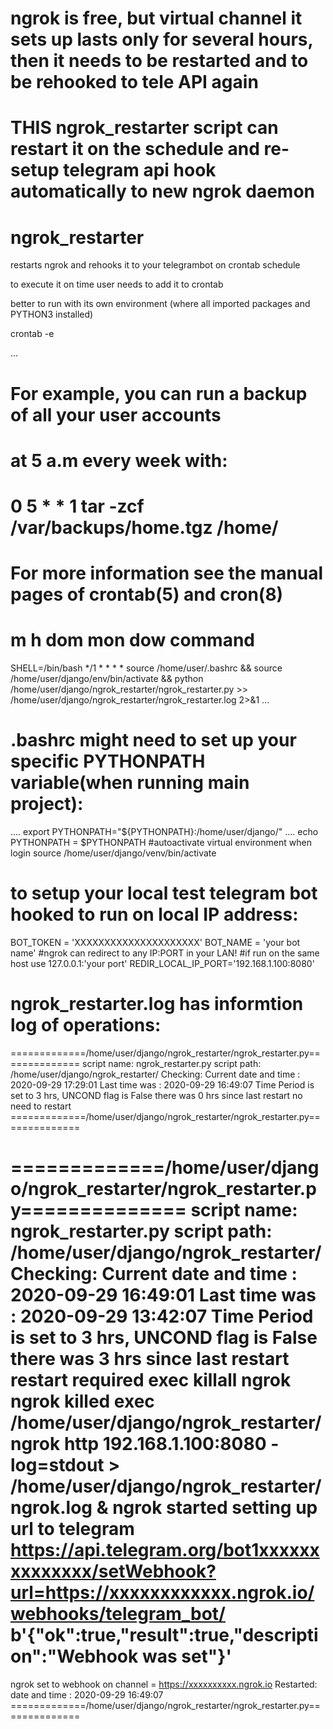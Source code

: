 # ngrok is free, but virtual channel it sets up lasts only for several hours, then it needs to be restarted and to be rehooked to tele API again

# THIS ngrok_restarter script can restart it on the schedule and re-setup telegram api hook automatically to new ngrok daemon

# ngrok_restarter
restarts ngrok and rehooks it to your telegrambot on crontab schedule

to execute it on time user needs to add it to crontab

better to run with its own environment (where all imported packages and PYTHON3 installed)

crontab -e

...
# 
# For example, you can run a backup of all your user accounts
# at 5 a.m every week with:
# 0 5 * * 1 tar -zcf /var/backups/home.tgz /home/
# 
# For more information see the manual pages of crontab(5) and cron(8)
# 
# m h  dom mon dow   command
SHELL=/bin/bash
*/1 * * * * source /home/user/.bashrc && source /home/user/django/env/bin/activate && python /home/user/django/ngrok_restarter/ngrok_restarter.py >> /home/user/django/ngrok_restarter/ngrok_restarter.log 2>&1
...


# .bashrc might need to set up your specific PYTHONPATH variable(when running main project):

....
export PYTHONPATH="${PYTHONPATH}:/home/user/django/"
....
echo PYTHONPATH = $PYTHONPATH
#autoactivate virtual environment when login
source /home/user/django/venv/bin/activate

# to setup your local test telegram bot hooked to run on local IP address:

BOT_TOKEN = 'XXXXXXXXXXXXXXXXXXXXX'
BOT_NAME = 'your bot name'
#ngrok can redirect to any IP:PORT in your LAN!
#if run on the same host use 127.0.0.1:'your port'
REDIR_LOCAL_IP_PORT='192.168.1.100:8080'

# ngrok_restarter.log has informtion log of operations:

=============/home/user/django/ngrok_restarter/ngrok_restarter.py==============
script name: ngrok_restarter.py 
script path: /home/user/django/ngrok_restarter/
Checking: 
 Current date and time : 2020-09-29 17:29:01
 Last time was : 2020-09-29 16:49:07
 Time Period is set to 3 hrs, UNCOND flag is False
there was 0 hrs since last restart
no need to restart
=============/home/user/django/ngrok_restarter/ngrok_restarter.py==============

=============/home/user/django/ngrok_restarter/ngrok_restarter.py==============
script name: ngrok_restarter.py 
script path: /home/user/django/ngrok_restarter/
Checking: 
 Current date and time : 2020-09-29 16:49:01
 Last time was : 2020-09-29 13:42:07
 Time Period is set to 3 hrs, UNCOND flag is False
there was 3 hrs since last restart
restart required
exec killall ngrok
ngrok killed
exec /home/user/django/ngrok_restarter/ngrok http 192.168.1.100:8080 -log=stdout > /home/user/django/ngrok_restarter/ngrok.log &
ngrok started
setting up url to telegram https://api.telegram.org/bot1xxxxxxxxxxxxxx/setWebhook?url=https://xxxxxxxxxxxx.ngrok.io/webhooks/telegram_bot/
b'{"ok":true,"result":true,"description":"Webhook was set"}'
================================================
ngrok set to webhook on channel = https://xxxxxxxxxx.ngrok.io
Restarted: date and time : 2020-09-29 16:49:07
=============/home/user/django/ngrok_restarter/ngrok_restarter.py==============






